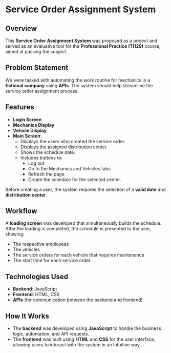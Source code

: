 # Service Order Assignment System

## Overview

This **Service Order Assignment System** was proposed as a project and served as an evaluative tool for the **Professional Practice (TI129)** course, aimed at passing the subject.

## Problem Statement

We were tasked with automating the work routine for mechanics in a **fictional company** using **APIs**. The system should help streamline the service order assignment process.

## Features

- **Login Screen**  
- **Mechanics Display**  
- **Vehicle Display**  
- **Main Screen**:  
  - Displays the users who created the service order.
  - Displays the assigned distribution center.
  - Shows the schedule date.
  - Includes buttons to:
    - Log out
    - Go to the Mechanics and Vehicles tabs
    - Refresh the page
    - Create the schedule for the selected center.

Before creating a user, the system requires the selection of a **valid date** and **distribution center**.

## Workflow

A **loading screen** was developed that simultaneously builds the schedule. After the loading is completed, the schedule is presented to the user, showing:

- The respective employees
- The vehicles
- The service orders for each vehicle that requires maintenance
- The start time for each service order

## Technologies Used

- **Backend**: JavaScript
- **Frontend**: HTML, CSS
- **APIs** (for communication between the backend and frontend)

## How It Works

- The **backend** was developed using **JavaScript** to handle the business logic, automation, and API requests.
- The **frontend** was built using **HTML** and **CSS** for the user interface, allowing users to interact with the system in an intuitive way.
